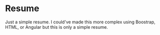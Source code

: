 # Resume
Just a simple resume. I could've made this more complex using Boostrap, HTML, or Angular but this is only a simple resume.
